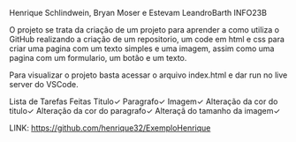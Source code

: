 Henrique Schlindwein, Bryan Moser e Estevam LeandroBarth INFO23B

O projeto se trata da criação de um projeto para aprender a como utiliza o GitHub realizando a criação de um repositorio, um code em html e css para criar uma pagina com um texto simples e uma imagem, assim como uma pagina com um formulario, um botão e um texto.

Para visualizar o projeto basta acessar o arquivo index.html e dar run no live server do VSCode.

Lista de Tarefas Feitas
Titulo✓
Paragrafo✓
Imagem✓
Alteração da cor do titulo✓
Alteração da cor do paragrafo✓
Alteraçã do tamanho da imagem✓

LINK: https://github.com/henrique32/ExemploHenrique
